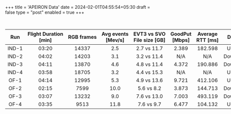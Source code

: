 +++
title = 'APEIRON Data'
date = 2024-02-01T04:55:54+05:30
draft = false
type = "post"
enabled = true
+++



<!-- | Run   | Flight Duration <br> \[min\] |  RGB frames  | Avg events <br> \[Mev/s\] | EVT3 vs SVO <br> File size \[GB\]| GoodPut <br> \[Mbps\] | Average <br> RTT \[ms\] | Direction  | PX4 Logs' URL |
|:-------:|:-------:|:-------:|:-------:|:-------:|:-------:|:-------:|:-------:|:-------:| 
| IND-1 | 03:20  | 14337 | 2.5  | 2.7 vs 11.7 | 2.389   | 182.598 | Upstream   | [*url*](http://bit.ly/49kb3LE)  |
| IND-2 | 04:02  | 14203 | 3.1  | 3.2 vs 11.4 | N/A     | N/A     | Downstream | [*url*](https://bit.ly/48XWCNt) |
| IND-3 | 04:11  | 13870 | 4.6  | 4.8 vs 11.4 | 4.372   | 190.886 | Downstream | [*url*](https://bit.ly/490x1DE) |
| IND-4 | 03:58  | 18705 | 3.2  | 4.4 vs 15.3 | N/A     | N/A     | Upstream   | [*url*](https://bit.ly/48YQB3a) |
| OF-1  | 04:14  | 12995 | 5.3  | 4.9 vs 13.6 | 9.721   | 412.106 | Upstream   | [*url*](https://bit.ly/42y38YY) |
| OF-2  | 02:15  | 7599  | 10.0 | 5.6 vs 8.2  | 3.873   | 144.713 | Downstream | [*url*](https://bit.ly/3HMtMni) |
| OF-3  | 03:07  | 13232 | 9.0  | 7.6 vs 13.0 | 7.003   | 493.119 | Downstream | [*url*](https://bit.ly/3SItrs6) |
| OF-4  | 03:35  | 9513  | 11.8 | 7.6 vs 9.7  | 6.477   | 104.132 | Upstream   | N/A | -->

<br>

<table style="width: 1200px; text-align: center; ">
    <tr style="border-bottom:1pt solid black;">
        <th>Run</th>
        <th>Flight Duration <br> [min]</th>
        <th>RGB frames</th>
        <th>Avg events <br> [Mev/s]</th>
        <th>EVT3 vs SVO <br> File size [GB]</th>
        <th>GoodPut <br> [Mbps]</th>
        <th>Average <br> RTT [ms]</th>
        <th>Direction</th>
        <th>PX4 Logs' URL</th>
    </tr>
    <tr>
    </tr>
    <tr>
        <td>IND-1</td>
        <td>03:20</td>
        <td>14337</td>
        <td>2.5</td>
        <td>2.7 vs 11.7</td>
        <td>2.389</td>
        <td>182.598</td>
        <td>Upstream</td>
        <td><i><u><a href="http://bit.ly/49kb3LE">url</a></u></i></td>
    </tr>
    <tr>
        <td>IND-2</td>
        <td>04:02</td>
        <td>14203</td>
        <td>3.1</td>
        <td>3.2 vs 11.4</td>
        <td>N/A</td>
        <td>N/A</td>
        <td>Downstream</td>
        <td><i><u><a href="https://bit.ly/48XWCNt">url</a></u></i></td>
    </tr>
    <tr>
        <td>IND-3</td>
        <td>04:11</td>
        <td>13870</td>
        <td>4.6</td>
        <td>4.8 vs 11.4</td>
        <td>4.372</td>
        <td>190.886</td>
        <td>Downstream</td>
        <td><i><u><a href="https://bit.ly/490x1DE">url</a></u></i></td>
    </tr>
    <tr>
        <td>IND-4</td>
        <td>03:58</td>
        <td>18705</td>
        <td>3.2</td>
        <td>4.4 vs 15.3</td>
        <td>N/A</td>
        <td>N/A</td>
        <td>Upstream</td>
        <td><i><u><a href="https://bit.ly/48YQB3a">url</a></u></i></td>
    </tr>
    <tr>
        <td>OF-1</td>
        <td>04:14</td>
        <td>12995</td>
        <td>5.3</td>
        <td>4.9 vs 13.6</td>
        <td>9.721</td>
        <td>412.106</td>
        <td>Upstream</td>
        <td><i><u><a href="https://bit.ly/42y38YY">url</a></u></i></td>
    </tr>
    <tr>
        <td>OF-2</td>
        <td>02:15</td>
        <td>7599</td>
        <td>10.0</td>
        <td>5.6 vs 8.2</td>
        <td>3.873</td>
        <td>144.713</td>
        <td>Downstream</td>
        <td><i><u><a href="https://bit.ly/3HMtMni">url</a></u></i></td>
    </tr>
    <tr>
        <td>OF-3</td>
        <td>03:07</td>
        <td>13232</td>
        <td>9.0</td>
        <td>7.6 vs 13.0</td>
        <td>7.003</td>
        <td>493.119</td>
        <td>Downstream</td>
        <td><i><u><a href="https://bit.ly/3SItrs6">url</a></u></i></td>
    </tr>
    <tr>
        <td>OF-4</td>
        <td>03:35</td>
        <td>9513</td>
        <td>11.8</td>
        <td>7.6 vs 9.7</td>
        <td>6.477</td>
        <td>104.132</td>
        <td>Upstream</td>
        <td>N/A</td>
    </tr>
</table>